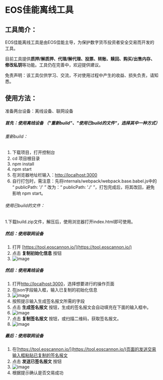 # EOS佳能离线工具
## 工具简介：
EOS佳能离线工具是由EOS佳能主导，为保护数字货币投资者安全交易而开发的工具。

目前工具提供**质押/解质押、代理/解代理、投票、转账、赎回、购买/出售内存、修改私钥**等功能。工具仍在完善中，欢迎提供建议。

免责声明：该工具仅供学习、交流，不对使用过程中产生的收益、损失负责，请知悉。

## 使用方法：
准备两台设备：离线设备、联网设备
##### 首先：使用离线设备 （"重新build"、"使用已build的文件"，选择其中一种方式）
###### 重新build：
1. 下载项目，打开控制台
2. cd 项目根目录
3. npm install
4. npm start
5. 在浏览器地址栏输入：[http://localhost:3000](http://localhost:3000)
6. 自行打包时，需注意：先将internals/webpack/webpack.base.babel.js中的 “ publicPath: '/' ” 改为：“ publicPath: './' ”，打包完成后，将其改回，避免影响 npm start。
###### 使用已build的文件：
1.下载build.zip文件，解压后，使用浏览器打开index.html即可使用。
##### 然后：使用联网设备 
1. 打开 [https://tool.eoscannon.io/](https://tool.eoscannon.io/)
2. 点击 **复制初始化信息** 按钮
3. ![image](https://raw.githubusercontent.com/eoscannon/EosCannon-Offline-Tools/master/docs/stepImg/1.1.jpeg)
##### 然后：使用离线设备
1. 打开[http://localhost:3000](http://localhost:3000)，选择想要进行的操作页面
2. 在json字段输入框，输入已复制的初始化信息
3. ![image](https://raw.githubusercontent.com/eoscannon/EosCannon-Offline-Tools/master/docs/stepImg/2.1.jpeg)
4. 按照提示输入生成签名报文所需的字段
5. 点击 **生成签名报文** 按钮，生成的签名报文会自动填充在下面的输入框中。
6. ![image](https://raw.githubusercontent.com/eoscannon/EosCannon-Offline-Tools/master/docs/stepImg/2.2.jpeg)
7. 点击 **复制签名报文** 按钮，或扫描二维码，获取签名报文。
8. ![image](https://raw.githubusercontent.com/eoscannon/EosCannon-Offline-Tools/master/docs/stepImg/2.3.jpeg)
##### 最后：使用联网设备
1. 在[https://tool.eoscannon.io/](https://tool.eoscannon.io/)页面的发送交易输入框粘贴已复制的签名报文
2. 点击 **发送已签名报文** 按钮
3. ![image](https://raw.githubusercontent.com/eoscannon/EosCannon-Offline-Tools/master/docs/stepImg/1.2.jpeg)
4. 根据提示确认是否交易成功

